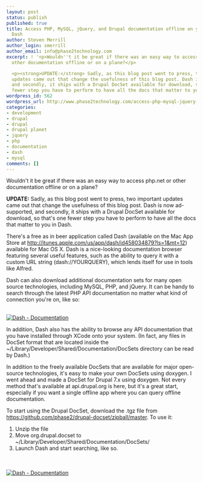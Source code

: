 ```yaml
---
layout: post
status: publish
published: true
title: Access PHP, MySQL, jQuery, and Drupal documentation offline on your Mac with
  Dash
author: Steven Merrill
author_login: smerrill
author_email: info@phase2technology.com
excerpt: ! '<p>Wouldn''t it be great if there was an easy way to access php.net or
  other documentation offline or on a plane?</p>

  <p><strong>UPDATE:</strong> Sadly, as this blog post went to press, two important
  updates came out that change the usefulness of this blog post. Dash is now ad-supported,
  and secondly, it ships with a Drupal DocSet available for download, so that''s one
  fewer step you have to perform to have all the docs that matter to you in Dash.</p>'
wordpress_id: 562
wordpress_url: http://www.phase2technology.com/access-php-mysql-jquery-and-drupal-documentation-offline-on-your-mac-with-dash/
categories:
- development
- drupal
- drupal
- drupal planet
- jquery
- php
- documentation
- dash
- mysql
comments: []
---
```

<p>Wouldn't it be great if there was an easy way to access php.net or other documentation offline or on a plane?</p></p>
<p><strong>UPDATE:</strong> Sadly, as this blog post went to press, two important updates came out that change the usefulness of this blog post. Dash is now ad-supported, and secondly, it ships with a Drupal DocSet available for download, so that's one fewer step you have to perform to have all the docs that matter to you in Dash.</p></p>
<p>There's a free as in beer application called Dash (available on the Mac App Store at <a href="http://itunes.apple.com/us/app/dash/id458034879?ls=1&mt=12" title="http://itunes.apple.com/us/app/dash/id458034879?ls=1&mt=12">http://itunes.apple.com/us/app/dash/id458034879?ls=1&mt=12</a>) available for Mac OS X. Dash is a nice-looking documentation browser featuring several useful features, such as the ability to query it with a custom URL string (dash://YOURQUERY), which lends itself for use in tools like Alfred.</p></p>
<p>Dash can also download additional documentation sets for many open source technologies, including MySQL, PHP, and jQuery. It can be handy to search through the latest PHP API documentation no matter what kind of connection you're on, like so:</p><br />
<a href="https://skitch.com/00sven/87u7b/dash-documentation"><img src="https://img.skitch.com/20120530-ttupxms7g3b48xep9yu3qk8rs2.medium.jpg" alt="Dash - Documentation" /></a></p>
<p>In addition, Dash also has the ability to browse any API documentation that you have installed through XCode onto your system. (In fact, any files in DocSet format that are located inside the ~/Library/Developer/Shared/Documentation/DocSets directory can be read by Dash.)</p></p>
<p>In addition to the freely available DocSets that are available for major open-source technologies, it's easy to make your own DocSets using doxygen. I went ahead and made a DocSet for Drupal 7.x using doxygen. Not every method that's available at api.drupal.org is here, but it's a great start, especially if you want a single offline app where you can query offline documentation.</p></p>
<p>To start using the Drupal DocSet, download the .tgz file from <a href="https://github.com/phase2/drupal-docset/zipball/master" title="https://github.com/phase2/drupal-docset/zipball/master">https://github.com/phase2/drupal-docset/zipball/master</a>. To use it:</p></p>
<ol>
<li>Unzip the file</li>
<li>Move org.drupal.docset to ~/Library/Developer/Shared/Documentation/DocSets/</li>
<li>Launch Dash and start searching, like so.</li><br />
</ol><br />
<a href="https://skitch.com/00sven/87u44/dash-documentation"><img src="https://img.skitch.com/20120530-rrgw89tfht2g7ie3ejys98xssr.medium.jpg" alt="Dash - Documentation" /></a></p>
